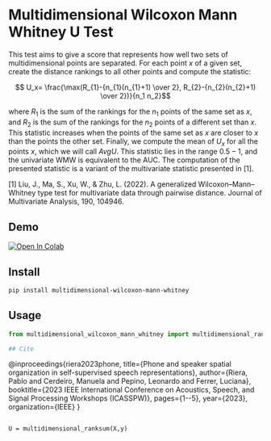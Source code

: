 # Multidimensional Wilcoxon Mann Whitney U Test

This test aims to give a score that represents how well two sets of multidimensional points are separated. For each point $x$ of a given set, create the distance rankings to all other points and compute the statistic:

$$   U_x= \frac{\max(R_{1}-{n_{1}(n_{1}+1) \over 2}, R_{2}-{n_{2}(n_{2}+1) \over 2})}{n_1 n_2}$$

where $R_1$ is the sum of the rankings for the $n_1$ points of the same set as $x$, and $R_2$ is the sum of the rankings for the $n_2$ points of a different set than $x$. This statistic increases when the points of the same set as $x$ are closer to $x$ than the points the other set. Finally, we compute the mean of $U_x$ for all the points $x$, which we will call $AvgU$. This statistic lies in the range $0.5 - 1$, and the univariate WMW is equivalent to the AUC. The computation of the presented statistic is a variant of the multivariate statistic presented in [1].

[1] Liu, J., Ma, S., Xu, W., & Zhu, L. (2022). A generalized Wilcoxon–Mann–Whitney type test for multivariate data through pairwise distance. Journal of Multivariate Analysis, 190, 104946.

## Demo
[![Open In Colab](https://colab.research.google.com/assets/colab-badge.svg)](https://colab.research.google.com/github/habla-liaa/multidimensional-wilcoxon-mann-whitney/blob/main/example/Demo.ipynb)


## Install
```bash
pip install multidimensional-wilcoxon-mann-whitney
```

## Usage
```python
from multidimensional_wilcoxon_mann_whitney import multidimensional_ranksum

## Cite

```
@inproceedings{riera2023phone,
  title={Phone and speaker spatial organization in self-supervised speech representations},
  author={Riera, Pablo and Cerdeiro, Manuela and Pepino, Leonardo and Ferrer, Luciana},
  booktitle={2023 IEEE International Conference on Acoustics, Speech, and Signal Processing Workshops (ICASSPW)},
  pages={1--5},
  year={2023},
  organization={IEEE}
}
```

U = multidimensional_ranksum(X,y)
```
